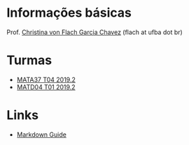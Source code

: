 # Informações básicas

Prof. [Christina von Flach Garcia Chavez](http://wiki.dcc.ufba.br/DCC/ProfChristinaFlach)
(flach at ufba dot br)

# Turmas
- [MATA37 T04 2019.2](https://christinaflach.github.io/mata37-20192/)
- [MATD04 T01 2019.2](matd04)

# Links

- [Markdown Guide](https://www.markdownguide.org/basic-syntax/)



